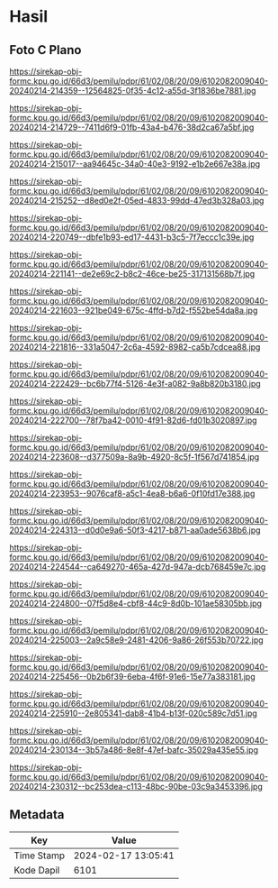 # Hasil

## Foto C Plano

https://sirekap-obj-formc.kpu.go.id/66d3/pemilu/pdpr/61/02/08/20/09/6102082009040-20240214-214359--12564825-0f35-4c12-a55d-3f1836be7881.jpg

https://sirekap-obj-formc.kpu.go.id/66d3/pemilu/pdpr/61/02/08/20/09/6102082009040-20240214-214729--7411d6f9-01fb-43a4-b476-38d2ca67a5bf.jpg

https://sirekap-obj-formc.kpu.go.id/66d3/pemilu/pdpr/61/02/08/20/09/6102082009040-20240214-215017--aa94645c-34a0-40e3-9192-e1b2e667e38a.jpg

https://sirekap-obj-formc.kpu.go.id/66d3/pemilu/pdpr/61/02/08/20/09/6102082009040-20240214-215252--d8ed0e2f-05ed-4833-99dd-47ed3b328a03.jpg

https://sirekap-obj-formc.kpu.go.id/66d3/pemilu/pdpr/61/02/08/20/09/6102082009040-20240214-220749--dbfe1b93-ed17-4431-b3c5-7f7eccc1c39e.jpg

https://sirekap-obj-formc.kpu.go.id/66d3/pemilu/pdpr/61/02/08/20/09/6102082009040-20240214-221141--de2e69c2-b8c2-46ce-be25-317131568b7f.jpg

https://sirekap-obj-formc.kpu.go.id/66d3/pemilu/pdpr/61/02/08/20/09/6102082009040-20240214-221603--921be049-675c-4ffd-b7d2-f552be54da8a.jpg

https://sirekap-obj-formc.kpu.go.id/66d3/pemilu/pdpr/61/02/08/20/09/6102082009040-20240214-221816--331a5047-2c6a-4592-8982-ca5b7cdcea88.jpg

https://sirekap-obj-formc.kpu.go.id/66d3/pemilu/pdpr/61/02/08/20/09/6102082009040-20240214-222429--bc6b77f4-5126-4e3f-a082-9a8b820b3180.jpg

https://sirekap-obj-formc.kpu.go.id/66d3/pemilu/pdpr/61/02/08/20/09/6102082009040-20240214-222700--78f7ba42-0010-4f91-82d6-fd01b3020897.jpg

https://sirekap-obj-formc.kpu.go.id/66d3/pemilu/pdpr/61/02/08/20/09/6102082009040-20240214-223608--d377509a-8a9b-4920-8c5f-1f567d741854.jpg

https://sirekap-obj-formc.kpu.go.id/66d3/pemilu/pdpr/61/02/08/20/09/6102082009040-20240214-223953--9076caf8-a5c1-4ea8-b6a6-0f10fd17e388.jpg

https://sirekap-obj-formc.kpu.go.id/66d3/pemilu/pdpr/61/02/08/20/09/6102082009040-20240214-224313--d0d0e9a6-50f3-4217-b871-aa0ade5638b6.jpg

https://sirekap-obj-formc.kpu.go.id/66d3/pemilu/pdpr/61/02/08/20/09/6102082009040-20240214-224544--ca649270-465a-427d-947a-dcb768459e7c.jpg

https://sirekap-obj-formc.kpu.go.id/66d3/pemilu/pdpr/61/02/08/20/09/6102082009040-20240214-224800--07f5d8e4-cbf8-44c9-8d0b-101ae58305bb.jpg

https://sirekap-obj-formc.kpu.go.id/66d3/pemilu/pdpr/61/02/08/20/09/6102082009040-20240214-225003--2a9c58e9-2481-4206-9a86-26f553b70722.jpg

https://sirekap-obj-formc.kpu.go.id/66d3/pemilu/pdpr/61/02/08/20/09/6102082009040-20240214-225456--0b2b6f39-6eba-4f6f-91e6-15e77a383181.jpg

https://sirekap-obj-formc.kpu.go.id/66d3/pemilu/pdpr/61/02/08/20/09/6102082009040-20240214-225910--2e805341-dab8-41b4-b13f-020c589c7d51.jpg

https://sirekap-obj-formc.kpu.go.id/66d3/pemilu/pdpr/61/02/08/20/09/6102082009040-20240214-230134--3b57a486-8e8f-47ef-bafc-35029a435e55.jpg

https://sirekap-obj-formc.kpu.go.id/66d3/pemilu/pdpr/61/02/08/20/09/6102082009040-20240214-230312--bc253dea-c113-48bc-90be-03c9a3453396.jpg


## Metadata

| Key        | Value               |
| ---------- | ------------------- |
| Time Stamp | 2024-02-17 13:05:41 |
| Kode Dapil | 6101                |




